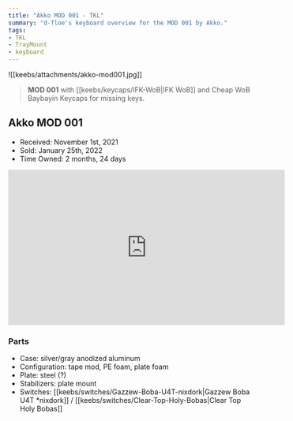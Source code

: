 ```yaml
---
title: "Akko MOD 001 - TKL"
summary: "d-floe's keyboard overview for the MOD 001 by Akko."
tags:
- TKL
- TrayMount
- keyboard
---
```


![[keebs/attachments/akko-mod001.jpg]]

> **MOD 001** with [[keebs/keycaps/IFK-WoB|IFK WoB]] and Cheap WoB Baybayin Keycaps for missing keys.

## Akko MOD 001

- Received: November 1st, 2021
- Sold: January 25th, 2022
- Time Owned: 2 months, 24 days

<iframe width="560" height="315" src="https://www.youtube-nocookie.com/embed/K3FbmBMHNFE" title="YouTube video player" frameborder="0" allow="accelerometer; autoplay; clipboard-write; encrypted-media; gyroscope; picture-in-picture; web-share" allowfullscreen></iframe>

### Parts

- Case: silver/gray anodized aluminum
- Configuration: tape mod, PE foam, plate foam
- Plate: steel (?)
- Stabilizers: plate mount
- Switches: [[keebs/switches/Gazzew-Boba-U4T-nixdork|Gazzew Boba U4T *nixdork]] / [[keebs/switches/Clear-Top-Holy-Bobas|Clear Top Holy Bobas]]

